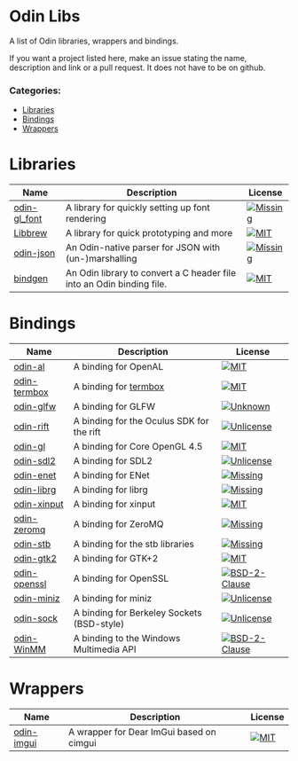 # Odin Libs
A list of Odin libraries, wrappers and bindings.

If you want a project listed here, make an issue stating the name, description and link or a pull request.
It does not have to be on github.

### Categories:
  - [Libraries](#libraries)
  - [Bindings](#bindings)
  - [Wrappers](#wrappers)

# Libraries
| Name                                                    | Description                                     | License                    
|---------------------------------------------------------|-------------------------------------------------|-----------------------
| [odin-gl_font](https://github.com/vassvik/odin-gl_font) | A library for quickly setting up font rendering | [![Missing](https://img.shields.io/github/license/vassvik/odin-gl_font.svg)](https://github.com/vassvik/odin-gl_font/blob/master/LICENSE) 
| [Libbrew](https://github.com/ThisDrunkDane/libbrew)     | A library for quick prototyping and more        | [![MIT](https://img.shields.io/github/license/ThisDrunkDane/libbrew.svg)](https://github.com/ThisDrunkDane/libbrew/blob/master/LICENSE) 
| [odin-json](https://github.com/bpunsky/odin-json)       | An Odin-native parser for JSON with (un-)marshalling | [![Missing](https://img.shields.io/github/license/bpunsky/odin-json.svg)](https://github.com/bpunsky/odin-json/blob/master/LICENSE) 
| [bindgen](https://github.com/Breush/odin-binding-generator) | An Odin library to convert a C header file into an Odin binding file. | [![MIT](https://img.shields.io/github/license/Breush/odin-binding-generator.svg)](https://github.com/Breush/odin-binding-generator/blob/master/license.txt)

# Bindings
| Name                                                        | Description                               | License                    
|-------------------------------------------------------------|-------------------------------------------|-----------------
| [odin-al](https://github.com/thebirk/odin-al)               | A binding for OpenAL                      | [![MIT](https://img.shields.io/github/license/thebirk/odin-al.svg)](https://github.com/thebirk/odin-al/blob/master/LICENSE) 
| [odin-termbox](https://github.com/thebirk/odin-termbox)     | A binding for [termbox](https://github.com/nsf/termbox)                   | [![MIT](https://img.shields.io/github/license/thebirk/odin-termbox.svg)](https://github.com/thebirk/odin-termbox/blob/master/LICENSE) 
| [odin-glfw](https://github.com/vassvik/odin-glfw)           | A binding for GLFW                        | [![Unknown](https://img.shields.io/github/license/vassvik/odin-glfw.svg)](https://github.com/vassvik/odin-glfw/blob/master/LICENSE) 
| [odin-rift](https://github.com/vassvik/odin-rift)           | A binding for the Oculus SDK for the rift | [![Unlicense](https://img.shields.io/github/license/vassvik/odin-rift.svg)](https://github.com/vassvik/odin-rift/blob/master/LICENSE) 
| [odin-gl](https://github.com/vassvik/odin-gl)               | A binding for Core OpenGL 4.5             | [![MIT](https://img.shields.io/github/license/vassvik/odin-gl.svg)](https://github.com/vassvik/odin-gl/blob/master/LICENSE) 
| [odin-sdl2](https://github.com/shuaDev/odin-sdl2)           | A binding for SDL2                        | [![Unlicense](https://img.shields.io/github/license/shuaDev/odin-sdl2.svg)](https://github.com/shuaDev/odin-sdl2/blob/master/LICENSE) 
| [odin-enet](https://github.com/zpl-c/odin-enet)             | A binding for ENet                        | [![Missing](https://img.shields.io/github/license/zpl-c/odin-enet.svg)](https://github.com/zpl-c/odin-enet/blob/master/LICENSE) 
| [odin-librg](https://github.com/librg/librg-odin)           | A binding for librg                       | [![Missing](https://img.shields.io/github/license/librg/librg-odin.svg)](https://github.com/librg/librg-odin/blob/master/LICENSE) 
| [odin-xinput](https://github.com/ThisDrunkDane/odin-xinput) | A binding for xinput                      | [![MIT](https://img.shields.io/github/license/ThisDrunkDane/odin-xinput.svg)](https://github.com/ThisDrunkDane/odin-xinput/blob/master/LICENSE) 
| [odin-zeromq](https://github.com/zaklaus/odin-zeromq)       | A binding for ZeroMQ                      | [![Missing](https://img.shields.io/github/license/zaklaus/odin-zeromq.svg)](https://github.com/zaklaus/odin-zeromq/blob/master/LICENSE) 
| [odin-stb](https://github.com/vassvik/odin-stb)             | A binding for the stb libraries           | [![Missing](https://img.shields.io/github/license/vassvik/odin-stb.svg)](https://github.com/vassvik/odin-stb/blob/master/LICENSE) 
| [odin-gtk2](https://github.com/ReneHSZ/odin-gtk2)           | A binding for GTK+2                       | [![MIT](https://img.shields.io/github/license/ReneHSZ/odin-gtk2.svg)](https://github.com/ReneHSZ/odin-gtk2/blob/master/LICENSE) 
| [odin-openssl](https://github.com/ReneHSZ/odin-openssl)     | A binding for OpenSSL                     | [![BSD-2-Clause](https://img.shields.io/github/license/ReneHSZ/odin-openssl.svg)](https://github.com/ReneHSZ/odin-openssl/blob/master/LICENSE) 
| [odin-miniz](https://github.com/ReneHSZ/odin-miniz)         | A binding for miniz                       | [![Unlicense](https://img.shields.io/github/license/ReneHSZ/odin-miniz.svg)](https://github.com/ReneHSZ/odin-miniz/blob/master/LICENSE) 
| [odin-sock](https://github.com/ReneHSZ/odin-sock)           | A binding for Berkeley Sockets (BSD-style)| [![Unlicense](https://img.shields.io/github/license/ReneHSZ/odin-sock.svg)](https://github.com/ReneHSZ/odin-sock/blob/master/LICENSE) 
| [odin-WinMM](https://github.com/ReneHSZ/odin-WinMM)         | A binding to the Windows Multimedia API   | [![BSD-2-Clause](https://img.shields.io/github/license/ReneHSZ/odin-WinMM.svg)](https://github.com/ReneHSZ/odin-WinMM/blob/master/LICENSE) 
# Wrappers 
| Name                                                                | Description                              | License        
|---------------------------------------------------------------------|------------------------------------------|------------
| [odin-imgui](https://github.com/ThisDrunkDane/odin-imgui) | A wrapper for Dear ImGui based on cimgui | [![MIT](https://img.shields.io/github/license/ThisDrunkDane/odin-imgui.svg)](https://github.com/ThisDrunkDane/odin-imgui/blob/master/LICENSE) 

